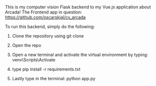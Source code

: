 This is my computer vision Flask backend to my Vue.js application about Arcada!
The Frontend app in question: https://github.com/oscarskjal/cv_arcada


To run this backend, simply do the following:

1. Clone the repository using git clone <thisurl>

2. Open the repo

3. Open a new terminal and activate the virtual environment by typing: venv\Scripts\Activate
  
4. type pip install -r requirements.txt

5. Lastly type in the terminal: python app.py
